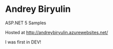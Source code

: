 # Andrey Biryulin
ASP.NET 5 Samples

Hosted at http://andreybiryulin.azurewebsites.net/

I was first in DEV!
